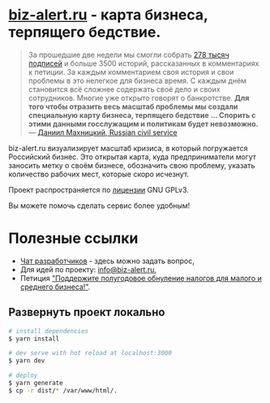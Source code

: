 # [biz-alert.ru](https://biz-alert.ru) - карта бизнеса, терпящего бедствие.

> За прошедшие две недели мы смогли собрать [278 тысяч подписей](https://www.change.org/obnulenienalogov) и больше 3500 историй, рассказанных в комментариях к петиции. За каждым комментарием своя история и свои проблемы в это нелегкое для бизнеса время. С каждым днём становится всё сложнее содержать своё дело и своих сотрудников. Многие уже открыто говорят о банкротстве. 
> __Для того чтобы отразить весь масштаб проблемы мы создали специальную карту бизнеса, терпящего бедствие ... Спорить с этими данными госслужащим и политикам будет невозможно.__
&mdash; [Даниил Махницкий, Russian civil service](https://teleg.run/civil_service/201)

biz-alert.ru визуализирует масштаб кризиса, в который погружается Российский бизнес. Это открытая карта, куда предприниматели могут заносить метку о своём бизнесе, обозначить свою проблему, указать количество рабочих мест, которые скоро исчезнут.

Проект распространяется по [лицензии](https://github.com/Makhnitskiy/biz-alert.ru/blob/master/LICENSE) GNU GPLv3.

Вы можете помочь сделать сервис более удобным!

# Полезные ссылки
* [Чат разработчиков](https://teleg.run/joinchat/FzaNbxc6WjVuEm-THg-ydw) - здесь можно задать вопрос,
* Для идей по проекту: info@biz-alert.ru,
* Петиция ["Поддержите полугодовое обнуление налогов для малого и среднего бизнеса!"](https://www.change.org/obnulenienalogov).

## Развернуть проект локально

```bash
# install dependencies
$ yarn install

# dev serve with hot reload at localhost:3000
$ yarn dev

# deploy
$ yarn generate
$ cp -r dist/* /var/www/html/.
```

